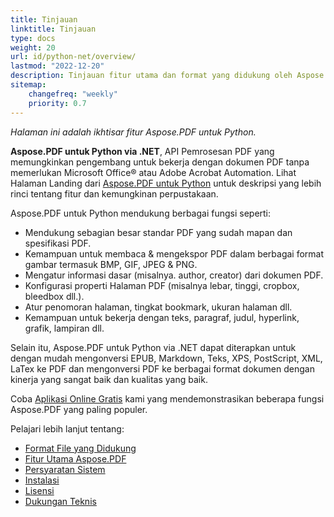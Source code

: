 ```yaml
---
title: Tinjauan
linktitle: Tinjauan
type: docs
weight: 20
url: id/python-net/overview/
lastmod: "2022-12-20"
description: Tinjauan fitur utama dan format yang didukung oleh Aspose.PDF untuk Python via .NET, panduan instalasi dan lisensi perpustakaan.
sitemap:
    changefreq: "weekly"
    priority: 0.7
---
```


_Halaman ini adalah ikhtisar fitur Aspose.PDF untuk Python._

**Aspose.PDF untuk Python via .NET**, API Pemrosesan PDF yang memungkinkan pengembang untuk bekerja dengan dokumen PDF tanpa memerlukan Microsoft Office® atau Adobe Acrobat Automation. Lihat Halaman Landing dari [Aspose.PDF untuk Python](https://products.aspose.com/pdf/python-net/) untuk deskripsi yang lebih rinci tentang fitur dan kemungkinan perpustakaan.

Aspose.PDF untuk Python mendukung berbagai fungsi seperti:

- Mendukung sebagian besar standar PDF yang sudah mapan dan spesifikasi PDF.
- Kemampuan untuk membaca & mengekspor PDF dalam berbagai format gambar termasuk BMP, GIF, JPEG & PNG.
- Mengatur informasi dasar (misalnya.
 author, creator) dari dokumen PDF.
- Konfigurasi properti Halaman PDF (misalnya lebar, tinggi, cropbox, bleedbox dll.).
- Atur penomoran halaman, tingkat bookmark, ukuran halaman dll.
- Kemampuan untuk bekerja dengan teks, paragraf, judul, hyperlink, grafik, lampiran dll.

Selain itu, Aspose.PDF untuk Python via .NET dapat diterapkan untuk dengan mudah mengonversi EPUB, Markdown, Teks, XPS, PostScript, XML, LaTex ke PDF dan mengonversi PDF ke berbagai format dokumen dengan kinerja yang sangat baik dan kualitas yang baik.

Coba [Aplikasi Online Gratis](https://products.aspose.app/pdf/applications) kami yang mendemonstrasikan beberapa fungsi Aspose.PDF yang paling populer.

Pelajari lebih lanjut tentang:

- [Format File yang Didukung](/pdf/python-net/supported-file-formats/)
- [Fitur Utama Aspose.PDF](/pdf/python-net/key-features/)
- [Persyaratan Sistem](/pdf/python-net/system-requirements/)
- [Instalasi](/pdf/python-net/installation/)
- [Lisensi](/pdf/python-net/licensing/)
- [Dukungan Teknis](/pdf/python-net/technical-support/)